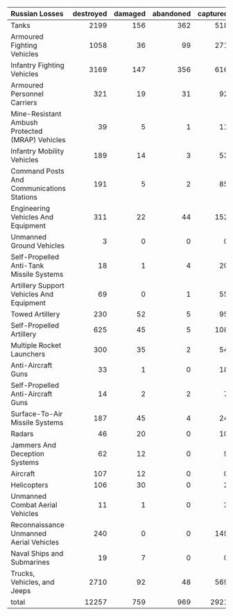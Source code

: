 | Russian Losses                                   |   destroyed |   damaged |   abandoned |   captured |   total |
|:-------------------------------------------------|------------:|----------:|------------:|-----------:|--------:|
| Tanks                                            |        2199 |       156 |         362 |        518 |    3235 |
| Armoured Fighting Vehicles                       |        1058 |        36 |          99 |        271 |    1464 |
| Infantry Fighting Vehicles                       |        3169 |       147 |         356 |        616 |    4288 |
| Armoured Personnel Carriers                      |         321 |        19 |          31 |         92 |     463 |
| Mine-Resistant Ambush Protected  (MRAP) Vehicles |          39 |         5 |           1 |         11 |      56 |
| Infantry Mobility Vehicles                       |         189 |        14 |           3 |         53 |     259 |
| Command Posts And Communications Stations        |         191 |         5 |           2 |         85 |     283 |
| Engineering Vehicles And Equipment               |         311 |        22 |          44 |        152 |     529 |
| Unmanned Ground Vehicles                         |           3 |         0 |           0 |          0 |       3 |
| Self-Propelled Anti-Tank Missile Systems         |          18 |         1 |           4 |         20 |      43 |
| Artillery Support Vehicles And Equipment         |          69 |         0 |           1 |         55 |     125 |
| Towed Artillery                                  |         230 |        52 |           5 |         95 |     382 |
| Self-Propelled Artillery                         |         625 |        45 |           5 |        108 |     783 |
| Multiple Rocket Launchers                        |         300 |        35 |           2 |         54 |     391 |
| Anti-Aircraft Guns                               |          33 |         1 |           0 |         18 |      52 |
| Self-Propelled Anti-Aircraft Guns                |          14 |         2 |           2 |          7 |      25 |
| Surface-To-Air Missile Systems                   |         187 |        45 |           4 |         24 |     260 |
| Radars                                           |          46 |        20 |           0 |         10 |      76 |
| Jammers And Deception Systems                    |          62 |        12 |           0 |          9 |      83 |
| Aircraft                                         |         107 |        12 |           0 |          0 |     119 |
| Helicopters                                      |         106 |        30 |           0 |          2 |     138 |
| Unmanned Combat Aerial Vehicles                  |          11 |         1 |           0 |          3 |      15 |
| Reconnaissance Unmanned Aerial Vehicles          |         240 |         0 |           0 |        149 |     389 |
| Naval Ships and Submarines                       |          19 |         7 |           0 |          0 |      26 |
| Trucks, Vehicles, and Jeeps                      |        2710 |        92 |          48 |        569 |    3419 |
| total                                            |       12257 |       759 |         969 |       2921 |   16906 |